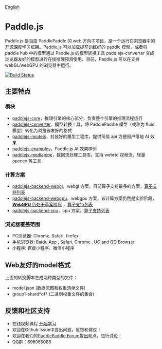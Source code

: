 [English](./README.md)

# Paddle.js

Paddle.js 是百度 PaddlePaddle 的 web 方向子项目，是一个运行在浏览器中的开源深度学习框架。Paddle.js 可以加载提前训练好的 paddle 模型，或者将 paddle hub 中的模型通过 Paddle.js 的模型转换工具 paddlejs-converter 变成浏览器友好的模型进行在线推理预测使用。目前，Paddle.js 可以在支持 webGL/webGPU 的浏览器中运行。

[![Build Status](https://travis-ci.org/PaddlePaddle/Paddle.js.svg?branch=beta)](https://travis-ci.org/PaddlePaddle/Paddle.js.svg?branch=beta)


## 主要特点

### 模块

* [paddlejs-core](./packages/paddlejs-core/README_cn.md)，推理引擎的核心部分，负责整个引擎的推理流程运行
* [paddlejs-converter](./packages/paddlejs-converter/README_cn.md)，模型转换工具，将 PaddlePaddle 模型（或称为 fluid 模型）转化为浏览器友好的格式
* [paddlejs-models](./packages/paddlejs-models/)，封装好的模型工程库，提供简易 api 方便用户落地 AI 效果
* [paddlejs-examples](./packages/paddlejs-examples/)，Paddle.js AI 效果样例
* [paddlejs-mediapipe](./packages/paddlejs-mediapipe/)，数据流处理工具库，支持 webrtc 视频流、轻量 opencv 等工具

### 计算方案
* [paddlejs-backend-webgl](./packages/paddlejs-backend-webgl/README_cn.md)，webgl 方案，目前算子支持最多的方案，[算子支持列表](./packages/paddlejs-backend-webgl/src/ops/index.ts)
* [paddlejs-backend-webgpu](./packages/paddlejs-backend-webgpu/README_cn.md)，webgpu 方案，该计算方案仍然是实验阶段，[**WebGPU** 仍处于草案阶段](https://gpuweb.github.io/gpuweb/) ，[算子支持列表](./packages/paddlejs-backend-webgpu/src/ops/index.ts)
* [paddlejs-backend-cpu](./packages/paddlejs-backend-cpu/README_cn.md)，cpu 方案，[算子支持列表](./packages/paddlejs-backend-cpu/src/ops/index.ts)

### 浏览器覆盖范围

* PC浏览器: Chrome, Safari, firefox
* 手机浏览器: Baidu App , Safari, Chrome , UC and QQ Browser
* 小程序: 百度小程序、微信小程序


## Web友好的model格式

上面的转换脚本生成两种类型的文件：

 - model.json (数据流图和权重清单文件)
 - group1-shard\*of\* (二进制权重文件的集合)

## 反馈和社区支持
- 在线视频课程 [开始学习](https://www.bilibili.com/video/BV1gZ4y1H7UA?p=6)
- 欢迎在Github Issue中提出问题，反馈和建议！
- 欢迎在我们的[PaddlePaddle Forum](https://ai.baidu.com/forum/topic/list/168)提出观点，进行讨论！
- QQ群：696965088
